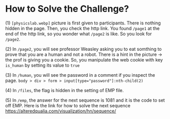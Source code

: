 # How to Solve the Challenge?

(1) `[physicslab.webp]` picture is first given to participants. There is nothing hidden in the page. Then, you check the http link. You found `/page1` at the end of the http link, so you wonder what `/page2` is like. So you look for `/page2`.

(2) In `/page2`, you will see professor Weasley asking you to eat somthing to prove that you are a human and not a robot. There is a hint in the picture -> the prof is giving you a cookie. So, you manipulate the web cookie with key `is_human` by setting its value to `true`

(3) In `/human`, you will see the password in a comment if you inspect the page. `body > div > form > input[type="password"]:nth-child(2)`


(4) In `/files`, the flag is hidden in the setting of EMP file.

(5) In `/emp`, the answer for the next sequence is 1081 and it is the code to set off EMP. Here is the link for how to solve the next sequence https://alteredqualia.com/visualization/hn/sequence/



